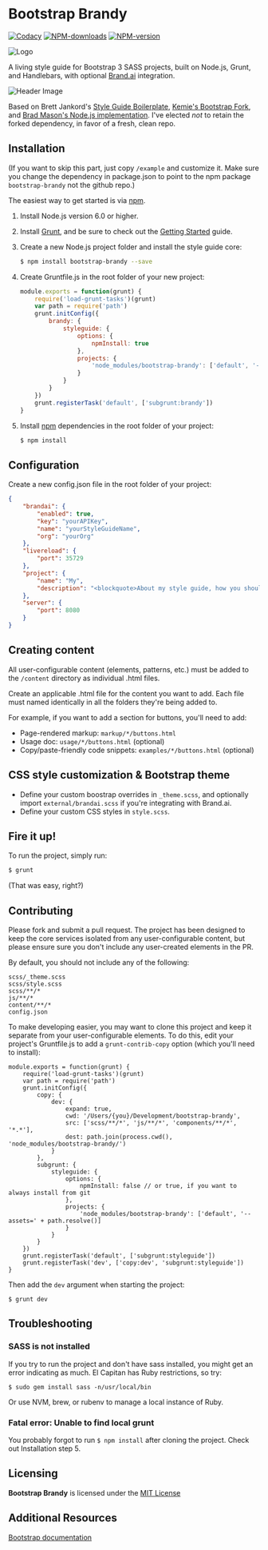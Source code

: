 # Bootstrap Brandy
[![Codacy](https://img.shields.io/codacy/grade/df020913faeb47c8a7f352892f32b2e4.svg?maxAge=500)](https://www.codacy.com/app/brandonscript/bootstrap-brandy/dashboard?bid=3371388) [![NPM-downloads](https://img.shields.io/npm/dm/bootstrap-brandy.svg?maxAge=2592000)](https://www.npmjs.com/package/bootstrap-brandy) [![NPM-version](https://img.shields.io/npm/v/bootstrap-brandy.svg)](https://www.npmjs.com/package/bootstrap-brandy)


![Logo](http://i.imgur.com/oYSt3KC.png?1) 

A living style guide for Bootstrap 3 SASS projects, built on Node.js, Grunt, and Handlebars, with optional [Brand.ai](brand.ai) integration.

![Header Image](http://i.imgur.com/zl9Z47F.png)

Based on Brett Jankord's [Style Guide Boilerplate](http://brettjankord.com/projects/style-guide-boilerplate/), [Kemie's Bootstrap Fork](https://github.com/kemie/Style-Guide-Boilerplate-Bootstrap-Edition), and [Brad Mason's Node.js implementation](https://github.com/DeadlyBrad42/Style-Guide-Boilerplate-nodejs). I've elected _not_ to retain the forked dependency, in favor of a fresh, clean repo.

## Installation

(If you want to skip this part, just copy `/example` and customize it. Make sure you change the dependency in package.json to point to the npm package `bootstrap-brandy` not the github repo.)

The easiest way to get started is via [npm](https://www.npmjs.com/package/bootstrap-brandy).

1. Install Node.js version 6.0 or higher.

2. Install [Grunt](http://gruntjs.com/), and be sure to check out the [Getting Started](http://gruntjs.com/getting-started) guide.

3. Create a new Node.js project folder and install the style guide core:

	```bash
	$ npm install bootstrap-brandy --save
	```
    
4. Create Gruntfile.js in the root folder of your new project:

	```javascript
    module.exports = function(grunt) {
	    require('load-grunt-tasks')(grunt)
	    var path = require('path')
	    grunt.initConfig({
	        brandy: {
	            styleguide: {
	                options: {
	                    npmInstall: true
	                },
	                projects: {
	                    'node_modules/bootstrap-brandy': ['default', '--assets=' + path.resolve()]
	                }
	            }
	        }
	    })
	    grunt.registerTask('default', ['subgrunt:brandy'])
	}
	```
	
5. Install [npm](npmjs.com) dependencies in the root folder of your project:

    ```bash
    $ npm install
    ```
    
    
## Configuration 

Create a new config.json file in the root folder of your project:

```json
{
    "brandai": {
        "enabled": true,
        "key": "yourAPIKey",
        "name": "yourStyleGuideName",
        "org": "yourOrg"
    },
    "livereload": {
        "port": 35729
    },
    "project": {
        "name": "My",
        "description": "<blockquote>About my style guide, how you should use it, and why it's awesome!</blockquote>"
    },
    "server": {
        "port": 8080
    }
}
```

## Creating content

All user-configurable content (elements, patterns, etc.) must be added to the `/content` directory as individual .html files. 

Create an applicable .html file for the content you want to add. Each file must named identically in all the folders they're being added to. 

For example, if you want to add a section for buttons, you'll need to add:

- Page-rendered markup: `markup/*/buttons.html`
- Usage doc: `usage/*/buttons.html` (optional)
- Copy/paste-friendly code snippets: `examples/*/buttons.html` (optional)

## CSS style customization & Bootstrap theme

- Define your custom boostrap overrides in `_theme.scss`, and optionally import `external/brandai.scss` if you're integrating with Brand.ai.
- Define your custom CSS styles in `style.scss`.
    

## Fire it up!

To run the project, simply run:

```bash
$ grunt
```

(That was easy, right?)

## Contributing

Please fork and submit a pull request. The project has been designed to keep the core services isolated from any user-configurable content, but please ensure sure you don't include any user-created elements in the PR.

By default, you should not include any of the following:

	scss/_theme.scss
	scss/style.scss
	scss/**/*
    js/**/*
	content/**/*
	config.json
	
To make developing easier, you may want to clone this project and keep it separate from your user-configurable elements. To do this, edit your project's Gruntfile.js to add a `grunt-contrib-copy` option (which you'll need to install):

    module.exports = function(grunt) {
        require('load-grunt-tasks')(grunt)
        var path = require('path')
        grunt.initConfig({
            copy: {
                dev: {
                    expand: true,
                    cwd: '/Users/{you}/Development/bootstrap-brandy',
                    src: ['scss/**/*', 'js/**/*', 'components/**/*', '*.*'],
                    dest: path.join(process.cwd(), 'node_modules/bootstrap-brandy/')
                }
            },
            subgrunt: {
                styleguide: {
                    options: {
                        npmInstall: false // or true, if you want to always install from git
                    },
                    projects: {
                        'node_modules/bootstrap-brandy': ['default', '--assets=' + path.resolve()]
                    }
                }
            }
        })
        grunt.registerTask('default', ['subgrunt:styleguide'])
        grunt.registerTask('dev', ['copy:dev', 'subgrunt:styleguide'])
    }

Then add the `dev` argument when starting the project:

    $ grunt dev
    
## Troubleshooting

### SASS is not installed

If you try to run the project and don't have sass installed, you might get an error indicating as much. El Capitan has Ruby restrictions, so try:

```
$ sudo gem install sass -n/usr/local/bin
```
Or use NVM, brew, or rubenv to manage a local instance of Ruby.

### Fatal error: Unable to find local grunt

You probably forgot to run `$ npm install` after cloning the project. Check out Installation step 5.

## Licensing 
**Bootstrap Brandy** is licensed under the [MIT License](http://en.wikipedia.org/wiki/MIT_License)

## Additional Resources
[Bootstrap documentation](http://getbootstrap.com/css/)
